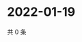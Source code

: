 # 2022-01-19

共 0 条

<!-- BEGIN WEIBO -->
<!-- 最后更新时间 Wed Jan 19 2022 13:00:51 GMT+0800 (China Standard Time) -->

<!-- END WEIBO -->
